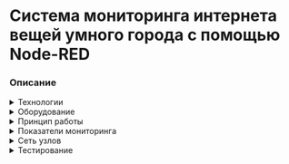 # Система мониторинга интернета вещей умного города с помощью Node-RED
 
### Описание
<details><summary>Технологии</summary>

![изображение](https://user-images.githubusercontent.com/71231321/213417809-e6cd3bce-ad7b-4049-93e4-e784bfb850eb.png)
![изображение](https://user-images.githubusercontent.com/71231321/213417848-07358569-87ec-4e97-9a1e-e4ea24374bc8.png)
![изображение](https://user-images.githubusercontent.com/71231321/213417835-f52a2f64-b205-4233-96b7-0342b854efda.png)

</details>

<details><summary>Оборудование</summary>
<ul>
<details><summary>Пример системы мониторинга трубопровода на основе кабелей-датчиков "Non-metallic MultiSense"</summary>

![изображение](https://user-images.githubusercontent.com/71231321/213426897-e7fc4e63-ed97-4739-ac78-247cc28b07f1.png)
![изображение](https://user-images.githubusercontent.com/71231321/213425483-e33bafcb-1e0e-47bc-84df-626fb5171ee8.png)

</details>
<details><summary>Типовое решение автоматизации сбора показаний для разных объектов с применением УСПД</summary>

![изображение](https://user-images.githubusercontent.com/71231321/213425856-3a380801-97da-439f-83cf-8c4f56d94c8c.png)

</details>
<details><summary>Комплектация и характеристики электронно-оптических трансформаторов тока от компании "Профотек"</summary>

![изображение](https://user-images.githubusercontent.com/71231321/213425525-5d0c7d76-995d-444a-bcff-0e6a36713084.png)

</details>
<details><summary>Гидростатический датчик уровня "ECL Trafag"</summary>

![изображение](https://user-images.githubusercontent.com/71231321/213428000-9db1118b-1dc3-4f55-b406-fe624ce6900b.png)

</details>
<details><summary>Ультразвуковой датчик наполненности мусорных баков “Unlight”</summary>

![изображение](https://user-images.githubusercontent.com/71231321/213426459-3d59ef00-e3f2-4815-bfc3-5030081f51eb.png)

</details>
<details><summary>Датчик пассажиропотока "ПП-01"</summary>

![изображение](https://user-images.githubusercontent.com/71231321/213425562-b56fb517-55e7-4161-bc3a-8c31a186bc15.png)

</details>
<details><summary>Система дорожного мониторинга</summary>

![изображение](https://user-images.githubusercontent.com/71231321/213425574-1a4cdbc9-780c-4901-a49f-0b2a3c2b0934.png)

</details>
<details><summary>IP вызывная панель c распознаванием лица</summary>

![изображение](https://user-images.githubusercontent.com/71231321/213425597-056ef35c-7d8d-4125-8913-43b93bb6fbe6.png)

</details>
<details><summary>Датчик шума</summary>

![изображение](https://user-images.githubusercontent.com/71231321/213425603-5b0bebc2-aeb4-44df-83ae-09bad17c4633.png)

</details>
<details><summary>KLQ - Датчик / регулятор качества воздуха (VOC) канальный c присоединительным фланцем с активным выходом</summary>

![изображение](https://user-images.githubusercontent.com/71231321/213425616-2c49169c-3ce3-4af0-b6e1-214ac0af86e7.png)

</details>

</ul>
</details>

<details><summary>Принцип работы</summary>

![изображение](https://user-images.githubusercontent.com/71231321/213418192-bbe6d70b-acd2-442e-b0e2-0e3b87224093.png)

</details>

<details><summary>Показатели мониторинга</summary>

![изображение](https://user-images.githubusercontent.com/71231321/213417384-20875df5-fbbb-4393-8585-7912890d89e4.png)

</details>

<details><summary>Сеть узлов</summary>

![изображение](https://user-images.githubusercontent.com/71231321/213418124-8a1dbc9f-1ac2-4d20-b6e5-2920ff8881b8.png)

</details>


<details><summary>Тестирование</summary>

<ul>
<details><summary>Штатная работа</summary>

![изображение](https://user-images.githubusercontent.com/71231321/213419187-9aa00955-61a5-4b25-9761-9a9eda0f4daf.png)
![изображение](https://user-images.githubusercontent.com/71231321/213419206-51eaf1bf-6fb6-4ca9-9275-6ac32ce06789.png)
![изображение](https://user-images.githubusercontent.com/71231321/213419237-b73791e6-7da1-49f4-ac0c-f1848e28869a.png)
![изображение](https://user-images.githubusercontent.com/71231321/213419245-8fc13a47-4881-4311-a624-17cbe8470985.png)

</details>
<details><summary>Обнаружение преступника</summary>

![изображение](https://user-images.githubusercontent.com/71231321/213419265-35b12e5f-ee6d-497a-8c15-b57ccbdf3b28.png)

</details>
<details><summary>Реакция на деформацию теплосети</summary>

![изображение](https://user-images.githubusercontent.com/71231321/213419282-f128a465-4587-4452-9f23-fda3ce818f78.png)

На графике резко упала температура теплосети, о чём система мониторинга сразу же предупредила оператора.

![изображение](https://user-images.githubusercontent.com/71231321/213419802-4f94abbb-3006-45d4-95e3-26356725dc1e.png)

</details>
<details><summary>Реакция на деформацию водопровода (ХВС)</summary>

![изображение](https://user-images.githubusercontent.com/71231321/213419315-299980dd-8fc0-47af-88e3-1ac7c9606cfc.png)
![изображение](https://user-images.githubusercontent.com/71231321/213419339-5be22c24-f0bd-4451-9e75-96d928bcd45d.png)

</details>
<details><summary>Уведомление о начале месяца</summary>

![изображение](https://user-images.githubusercontent.com/71231321/213419379-6bd4af70-6c2b-44ec-b912-7d294341bd18.png)

</details>
<details><summary>Уведомление о завершении мониторинга</summary>

![изображение](https://user-images.githubusercontent.com/71231321/213419414-5557a951-6da3-4e64-a2ee-820000c4eb8d.png)

</details>

</ul>
</details>
